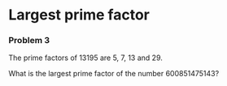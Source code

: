 # Largest prime factor
### Problem 3

The prime factors of 13195 are 5, 7, 13 and 29.

What is the largest prime factor of the number 600851475143?
